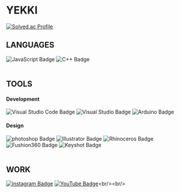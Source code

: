 # YEKKI 

[![Solved.ac Profile](http://mazassumnida.wtf/api/v2/generate_badge?boj=cyc6264)](https://solved.ac/cyc6264/)  

## LANGUAGES
![JavaScript Badge](https://img.shields.io/badge/JavaScript-F7DF1E?style=flat&logo=JavaScript&logoColor=white) ![C++ Badge](https://img.shields.io/badge/C++-00599C?style=flat&logo=C++&logoColor=white)<br/><br/>

## TOOLS
#### Development
![Visual Studio Code Badge](https://img.shields.io/badge/Visual%20Studio%20Code-007ACC?style=flat&logo=Visual%20Studio%20Code&logoColor=white) ![Visual Studio Badge](https://img.shields.io/badge/Visual%20Studio-5C2D91?style=flat&logo=Visual%20Studio&logoColor=white)
![Arduino Badge](https://img.shields.io/badge/Arduino-00979D?style=flat&logo=Arduino&logoColor=white)
#### Design
![photoshop Badge](https://img.shields.io/badge/photoshop-31A8FF?style=flat&logo=Adobe%20Photoshop&logoColor=white) ![Illustrator Badge](https://img.shields.io/badge/Illustrator-FF9A00?style=flat&logo=Adobe%20Illustrator&logoColor=white) ![Rhinoceros Badge](https://img.shields.io/badge/Rhinoceros-801010?style=flat&logo=Rhinoceros&logoColor=white) ![Fushion360 Badge](https://img.shields.io/badge/Fushion360-e06b19?style=flat&logo=Fushion360&logoColor=white) ![Keyshot Badge](https://img.shields.io/badge/Keyshot-4a80d8?style=flat&logo=Keyshot&logoColor=white)<br/><br/>

## WORK
[![instagram Badge](https://img.shields.io/badge/Instagram-D14836?style=flat&logo=Instagram&logoColor=white)](https://www.instagram.com/yekki_work)
[![YouTube Badge](https://img.shields.io/badge/YouTube-FF0000?style=flat&logo=YouTube&logoColor=white)]([https://www.instagram.com/yekki_work](https://www.youtube.com/channel/UCuETiDAzaXxoHJKc9cwaCAw))<br/><br/>
